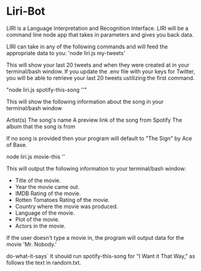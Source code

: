 # Liri-Bot
LIRI is a Language Interpretation and Recognition Interface. LIRI will be a command line node app that takes in parameters and gives you back data.

LIRI can take in any of the following commands and will feed the appropriate data to you:
'node liri.js my-tweets'

This will show your last 20 tweets and when they were created at in your terminal/bash window.
If you update the .env file with your keys for Twitter, you will be able to retrieve your last 20 tweets ustilizing the first command. 

"node liri.js spotify-this-song '<song name here>'"

 This will show the following information about the song in your terminal/bash window

 Artist(s)
 The song's name
 A preview link of the song from Spotify
 The album that the song is from
 
 
 If no song is provided then your program will default to "The Sign" by Ace of Base.
 
 node liri.js movie-this '<movie name here>'
 
 This will output the following information to your terminal/bash window:
 
 * Title of the movie.
 * Year the movie came out.
 * IMDB Rating of the movie.
 * Rotten Tomatoes Rating of the movie.
 * Country where the movie was produced.
 * Language of the movie.
 * Plot of the movie.
 * Actors in the movie.
 
 
 If the user doesn't type a movie in, the program will output data for the movie 'Mr. Nobody.'
 
 do-what-it-says`
 It should run spotify-this-song for "I Want it That Way," as follows the text in random.txt.


